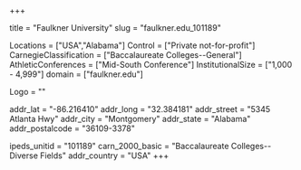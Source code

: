
+++

title = "Faulkner University"
slug = "faulkner.edu_101189"

Locations = ["USA","Alabama"]
Control = ["Private not-for-profit"]
CarnegieClassification = ["Baccalaureate Colleges--General"]
AthleticConferences = ["Mid-South Conference"]
InstitutionalSize = ["1,000 - 4,999"]
domain = ["faulkner.edu"]

Logo = ""

addr_lat = "-86.216410"
addr_long = "32.384181"
addr_street = "5345 Atlanta Hwy"
addr_city = "Montgomery"
addr_state = "Alabama"
addr_postalcode = "36109-3378"

ipeds_unitid = "101189"
carn_2000_basic = "Baccalaureate Colleges--Diverse Fields"
addr_country = "USA"
+++
    
